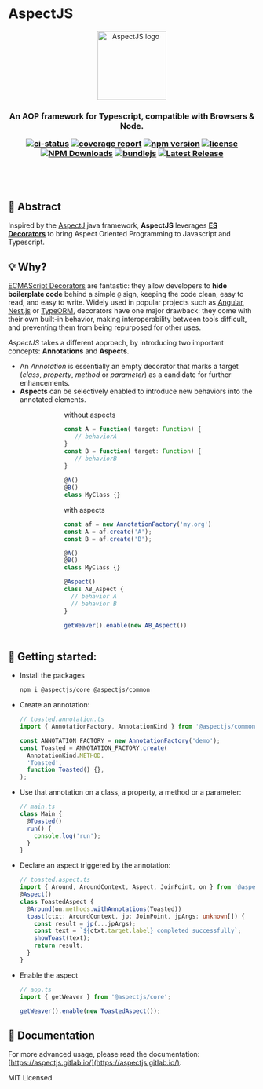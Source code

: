 # AspectJS

<p align="center"><a href="https://github.com/NicolasThierion/aspectjs"><img src="https://aspectjs.gitlab.io/logo.png" alt="AspectJS logo" height="140"/></a></p>

<h3 align="center">An AOP framework for Typescript, compatible with Browsers & Node.</p>

<p align="center">

[![ci-status]](https://gitlab.com/aspectjs/aspectjs)
[![coverage report]](https://gitlab.com/aspectjs/aspectjs/-/commits/main)
[![npm version]](https://www.npmjs.com/package/@aspectjs/core)
[![license]](https://www.npmjs.com/package/@aspectjs/core)
[![NPM Downloads]](https://www.npmjs.com/package/@aspectjs/core)
[![bundlejs]](https://bundlejs.com/?q=%40aspectjs%2Fcommon%2C%40aspectjs%2Fcore&treeshake=[*]%2C[*])
[![Latest Release]](https://gitlab.com/aspectjs/aspectjs/-/releases)

</p><br/><br/>


## 📜 Abstract

Inspired by the [AspectJ](https://www.eclipse.org/aspectj/) java framework,
**AspectJS** leverages **[ES Decorators](https://github.com/tc39/proposal-decorators)** to bring
Aspect Oriented Programming to Javascript and Typescript.

## 💡 Why?

[ECMAScript Decorators](https://github.com/tc39/proposal-decorators) are fantastic: they allow developers to **hide boilerplate code** behind a simple `@` sign, keeping the code clean, easy to read, and easy to write. Widely used in popular projects such as [Angular](https://angular.io/), [Nest.js](https://nestjs.com/) or [TypeORM](https://github.com/typeorm/typeorm), decorators have one major drawback: they come with their own built-in behavior, making interoperability between tools difficult, and preventing them from being repurposed for other uses.

_AspectJS_ takes a different approach, by introducing two important concepts: **Annotations** and **Aspects**.

- An _Annotation_ is essentially an empty decorator that marks a target (_class_, _property_, _method_ or _parameter_) as a candidate for further enhancements.
- **Aspects** can be selectively enabled to introduce new behaviors into the annotated elements.

<ul style="display: flex; justify-content: space-around; flex-flow: row wrap; list-style-type: none">
<li style="min-width: 300px">
without aspects


```ts
const A = function( target: Function) {
   // behaviorA
}
const B = function( target: Function) {
   // behaviorB
}
 
@A() 
@B()
class MyClass {}
```

</li>
<li>
with aspects

```ts
const af = new AnnotationFactory('my.org')
const A = af.create('A');
const B = af.create('B');

@A()
@B()
class MyClass {}

@Aspect()
class AB_Aspect {
  // behavior A
  // behavior B
}

getWeaver().enable(new AB_Aspect())
```

</li>
</ul>


## 🚀 Getting started:

- Install the packages
  ```bash
  npm i @aspectjs/core @aspectjs/common
  ```
- Create an annotation:

  ```ts
  // toasted.annotation.ts
  import { AnnotationFactory, AnnotationKind } from '@aspectjs/common';

  const ANNOTATION_FACTORY = new AnnotationFactory('demo');
  const Toasted = ANNOTATION_FACTORY.create(
    AnnotationKind.METHOD,
    'Toasted', 
    function Toasted() {},
  );
  ```

- Use that annotation on a class, a property, a method or a parameter:
  ```ts
  // main.ts
  class Main {
    @Toasted()
    run() {
      console.log('run');
    }
  }
  ```
- Declare an aspect triggered by the annotation:
  ```ts
  // toasted.aspect.ts
  import { Around, AroundContext, Aspect, JoinPoint, on } from '@aspectjs/core';
  @Aspect()
  class ToastedAspect {
    @Around(on.methods.withAnnotations(Toasted))
    toast(ctxt: AroundContext, jp: JoinPoint, jpArgs: unknown[]) {
      const result = jp(...jpArgs);
      const text = `${ctxt.target.label} completed successfully`;
      showToast(text);
      return result;
    }
  }
  ```
- Enable the aspect

  ```ts
  // aop.ts
  import { getWeaver } from '@aspectjs/core';

  getWeaver().enable(new ToastedAspect());
  ```


## 🔗 Documentation

For more advanced usage, please read the documentation: [https://aspectjs.gitlab.io/](https://aspectjs.gitlab.io/).

MIT Licensed

[coverage report]: https://gitlab.com/aspectjs/aspectjs/badges/main/coverage.svg?job=coverage
[ci-status]: https://gitlab.com/aspectjs/aspectjs/badges/main/pipeline.svg
[Latest Release]: https://gitlab.com/aspectjs/aspectjs/-/badges/release.svg
[npm version]: https://img.shields.io/npm/v/@aspectjs/core.svg
[license]: https://img.shields.io/npm/l/@aspectjs/core.svg
[NPM Downloads]: https://img.shields.io/npm/dm/@aspectjs/common.svg

[bundlejs]: https://deno.bundlejs.com/badge?q=@aspectjs/common,@aspectjs/core&treeshake=[*],[*]
